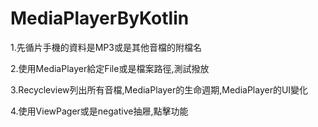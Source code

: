 # MediaPlayerByKotlin
1.先循片手機的資料是MP3或是其他音檔的附檔名  

2.使用MediaPlayer給定File或是檔案路徑,測試撥放   

3.Recycleview列出所有音檔,MediaPlayer的生命週期,MediaPlayer的UI變化  

4.使用ViewPager或是negative抽屜,點擊功能
